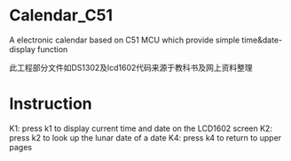# Calendar_C51
A electronic calendar based on C51 MCU which provide simple time&amp;date-display function

此工程部分文件如DS1302及lcd1602代码来源于教科书及网上资料整理

# Instruction
K1: press k1 to display current time and date on the LCD1602 screen
K2: press k2 to look up the lunar date of a date
K4: press k4 to return to upper pages 
